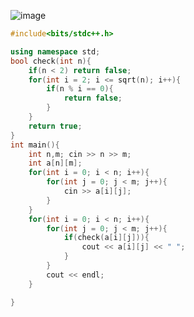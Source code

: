 ![image](https://github.com/Llam-a/Practice_Cpp/assets/115911041/aa6a29f5-b2c2-4721-a38e-304632096480)

```cpp
#include<bits/stdc++.h>

using namespace std;
bool check(int n){
    if(n < 2) return false;
    for(int i = 2; i <= sqrt(n); i++){
        if(n % i == 0){
            return false;
        }
    }
    return true;
}
int main(){
    int n,m; cin >> n >> m;
    int a[n][m];
    for(int i = 0; i < n; i++){
        for(int j = 0; j < m; j++){
            cin >> a[i][j];
        }
    }
    for(int i = 0; i < n; i++){
        for(int j = 0; j < m; j++){
            if(check(a[i][j])){
                cout << a[i][j] << " ";
            }
        }
        cout << endl;
    }

}
```
